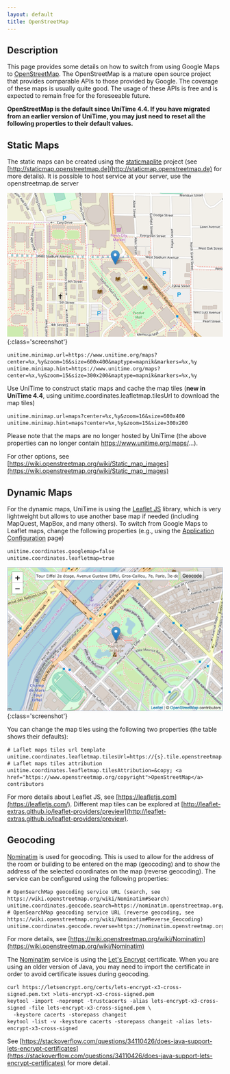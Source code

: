 ```yaml
---
layout: default
title: OpenStreetMap
---
```



## Description

This page provides some details on how to switch from using Google Maps to [OpenStreetMap](https://www.openstreetmap.org/). The OpenStreetMap is a mature open source project that provides comparable APIs to those provided by Google. The coverage of these maps is usually quite good. The usage of these APIs is free and is expected to remain free for the foreseeable future.

**OpenStreetMap is the default since UniTime 4.4. If you have migrated from an earlier version of UniTime, you may just need to reset all the following properties to their default values.**

## Static Maps

The static maps can be created using the [staticmaplite](https://github.com/dfacts/staticmaplite) project (see [http://staticmap.openstreetmap.de](http://staticmap.openstreetmap.de) for more details). It is possible to host service at your server, use the openstreetmap.de server


![OpenStreetMap](images/openstreetmap-1.png){:class='screenshot'}
```
unitime.minimap.url=https://www.unitime.org/maps?center=%x,%y&zoom=16&size=600x400&maptype=mapnik&markers=%x,%y
unitime.minimap.hint=https://www.unitime.org/maps?center=%x,%y&zoom=15&size=300x200&maptype=mapnik&markers=%x,%y
```

Use UniTime to construct static maps and cache the map tiles (**new in UniTime 4.4**, using unitime.coordinates.leafletmap.tilesUrl to download the map tiles)
```
unitime.minimap.url=maps?center=%x,%y&zoom=16&size=600x400
unitime.minimap.hint=maps?center=%x,%y&zoom=15&size=300x200
```

Please note that the maps are no longer hosted by UniTime (the above properties can no longer contain https://www.unitime.org/maps/...).

For other options, see [https://wiki.openstreetmap.org/wiki/Static_map_images](https://wiki.openstreetmap.org/wiki/Static_map_images)

## Dynamic Maps

For the dynamic maps, UniTime is using the [Leaflet JS](https://leafletjs.com) library, which is very lightweight but allows to use another base map if needed (including MapQuest, MapBox, and many others). To switch from Google Maps to Leaflet maps, change the following properties (e.g., using the [Application Configuration](application-configuration) page)
```
unitime.coordinates.googlemap=false
unitime.coordinates.leafletmap=true
```


![OpenStreetMap](images/openstreetmap-2.png){:class='screenshot'}

You can change the map tiles using the following two properties (the table shows their defaults):
```
# Laflet maps tiles url template
unitime.coordinates.leafletmap.tilesUrl=https://{s}.tile.openstreetmap.org/{z}/{x}/{y}.png
# Laflet maps tiles attribution
unitime.coordinates.leafletmap.tilesAttribution=&copy; <a href="https://www.openstreetmap.org/copyright">OpenStreetMap</a> contributors
```

For more details about Leaflet JS, see [https://leafletjs.com](https://leafletjs.com/). Different map tiles can be explored at [http://leaflet-extras.github.io/leaflet-providers/preview](http://leaflet-extras.github.io/leaflet-providers/preview).

## Geocoding

[Nominatim](https://nominatim.openstreetmap.org/) is used for geocoding. This is used to allow for the address of the room or building to be entered on the map (geocoding) and to show the address of the selected coordinates on the map (reverse geocoding). The service can be configured using the following properties:
```
# OpenSearchMap geocoding service URL (search, see https://wiki.openstreetmap.org/wiki/Nominatim#Search)
unitime.coordinates.geocode.search=https://nominatim.openstreetmap.org/search
# OpenSearchMap geocoding service URL (reverse geocoding, see https://wiki.openstreetmap.org/wiki/Nominatim#Reverse_Geocoding)
unitime.coordinates.geocode.reverse=https://nominatim.openstreetmap.org/reverse
```

For more details, see [https://wiki.openstreetmap.org/wiki/Nominatim](https://wiki.openstreetmap.org/wiki/Nominatim)

The [Nominatim](https://nominatim.openstreetmap.org/) service is using the [Let's Encrypt](https://letsencrypt.org/) certificate. When you are using an older version of Java, you may need to import the certificate in order to avoid certificate issues during geocoding.
```
curl https://letsencrypt.org/certs/lets-encrypt-x3-cross-signed.pem.txt >lets-encrypt-x3-cross-signed.pem
keytool -import -noprompt -trustcacerts -alias lets-encrypt-x3-cross-signed -file lets-encrypt-x3-cross-signed.pem \
  -keystore cacerts -storepass changeit
keytool -list -v -keystore cacerts -storepass changeit -alias lets-encrypt-x3-cross-signed
```

See [https://stackoverflow.com/questions/34110426/does-java-support-lets-encrypt-certificates](https://stackoverflow.com/questions/34110426/does-java-support-lets-encrypt-certificates) for more detail.
